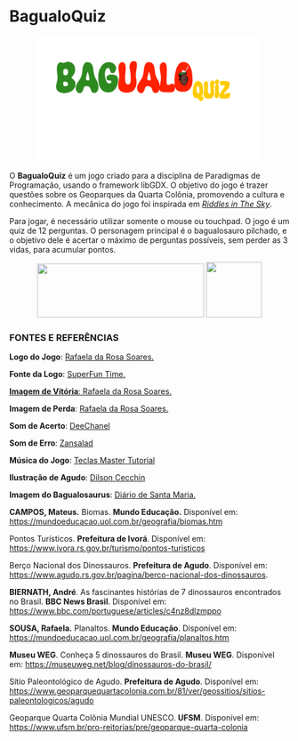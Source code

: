 # BagualoQuiz
<p align="center"><img src="assets/img/logo.png" width="400" height="225"></p>

O **BagualoQuiz** é um jogo criado para a disciplina de Paradigmas de Programação, usando o framework libGDX. O objetivo do jogo é trazer questões sobre os Geoparques da Quarta Colônia, promovendo a cultura e conhecimento. A mecânica do jogo foi inspirada em  <a href="https://wordwall.net/resource/77367/english/riddles-in-the-sky">*Riddles in The Sky*</a>.

Para jogar, é necessário utilizar somente o mouse ou touchpad. O jogo é um quiz de 12 perguntas. O personagem principal é o bagualosauro pilchado, e o objetivo dele é acertar o máximo de perguntas possíveis, sem perder as 3 vidas, para acumular pontos.

<p align="center">
<img src="https://www.ufsm.br/app/uploads/sites/346/2023/07/Versao-Principal-RGB-Sem-fundo-300dpi-1-768x249.png" width="300" height="97"> <img src="https://noticiasconcursos.com.br/wp-content/uploads/2018/03/ufsm.png" width="100" height="100"></p>

### FONTES E REFERÊNCIAS

**Logo do Jogo**: <a href="https://github.com/rafaelarosasoares">Rafaela da Rosa Soares. </a> 

**Fonte da Logo**: <a href="https://www.dafont.com/super-funtime.font"> SuperFun Time.

**Imagem de Vitória**: <a href="https://github.com/rafaelarosasoares">Rafaela da Rosa Soares. </a>

**Imagem de Perda**: <a href="https://github.com/rafaelarosasoares">Rafaela da Rosa Soares. </a>

**Som de Acerto**: <a href="https://www.youtube.com/watch?v=ZvlvhIpcflA"> DeeChanel </a>

**Som de Erro**: <a href="https://www.youtube.com/watch?v=qeZpgFzmcDI"> Zansalad </a>

**Música do Jogo**: <a href="https://www.youtube.com/watch?v=PVY0nUbdIYk"> Teclas Master Tutorial </a>

**Ilustração de Agudo**: <a href="https://scontent.fcxj1-1.fna.fbcdn.net/v/t1.6435-9/121559642_1761168760703818_1421079024171080650_n.jpg?_nc_cat=108&ccb=1-7&_nc_sid=2be8e3&_nc_ohc=tYZ5FPWTymYAX_y4aqu&_nc_oc=AQmZ9YyIVtA5THWnrmorCBtHctgcRSWsInuUTQGzCGWdHmyjHh5uSGlwr5DC6usYzrs&_nc_ht=scontent.fcxj1-1.fna&oh=00_AfCJM0hAdH832_ECOtnxfK2xwaLV-iOU_3jihw9JMkLW2g&oe=6590032D"> Dilson Cecchin </a>

**Imagem do Bagualosaurus**: <a href="https://diariosm.com.br/noticias/geral/conheca_o_dinossauro_mais_bagual_do_estado_fossil_foi_encontrado_na_regiao_central.523998"> Diário de Santa Maria. </a>

**CAMPOS, Mateus.** Biomas. **Mundo Educação.** Disponível em: <a href=https://mundoeducacao.uol.com.br/geografia/biomas.htm> https://mundoeducacao.uol.com.br/geografia/biomas.htm </a>

Pontos Turísticos. **Prefeitura de Ivorá**. Disponível em: <a href="https://www.ivora.rs.gov.br/turismo/pontos-turisticos"> https://www.ivora.rs.gov.br/turismo/pontos-turisticos </a>

Berço Nacional dos Dinossauros. **Prefeitura de Agudo**. Disponível em: <a href="https://www.agudo.rs.gov.br/pagina/berco-nacional-dos-dinossauros"> https://www.agudo.rs.gov.br/pagina/berco-nacional-dos-dinossauros. </a>

**BIERNATH, André**. As fascinantes histórias de 7 dinossauros encontrados no Brasil. **BBC News Brasil**. Disponível em: <a href="https://www.bbc.com/portuguese/articles/c4nz8dlzmppo"> https://www.bbc.com/portuguese/articles/c4nz8dlzmppo </a>

**SOUSA, Rafaela.** Planaltos. **Mundo Educação**. Disponível em: <a href="https://mundoeducacao.uol.com.br/geografia/planaltos.htm"> https://mundoeducacao.uol.com.br/geografia/planaltos.htm </a>

**Museu WEG**. Conheça 5 dinossauros do Brasil. **Museu WEG**. Disponível em: <a href="https://museuweg.net/blog/dinossauros-do-brasil/"> https://museuweg.net/blog/dinossauros-do-brasil/ </a>

Sítio Paleontológico de Agudo. **Prefeitura de Agudo**. Disponível em: <a href="https://www.geoparquequartacolonia.com.br/81/ver/geossitios/sitios-paleontologicos/agudo"> https://www.geoparquequartacolonia.com.br/81/ver/geossitios/sitios-paleontologicos/agudo </a>

Geoparque Quarta Colônia Mundial UNESCO. **UFSM**. Disponível em: <a href="https://www.ufsm.br/pro-reitorias/pre/geoparque-quarta-colonia"> https://www.ufsm.br/pro-reitorias/pre/geoparque-quarta-colonia </a>


